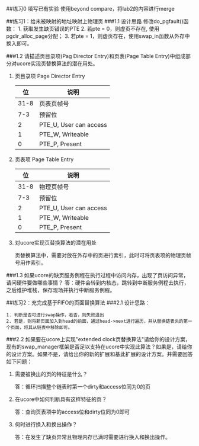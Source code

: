 ##练习0 填写已有实验
	使用beyond compare，将lab2的内容进行merge

##练习1：给未被映射的地址映射上物理页
###1.1 设计思路
修改do_pgfault()函数：
	1. 获取发生缺页错误的PTE 
	2. 若pte = 0，则虚页不存在, 使用pgdir_alloc_page分配；
	3. 若pte = 1，则虚页存在，使用swap_in函数从外存中换入即可。

###1.2 请描述页目录项(Pag Director Entry)和页表(Page Table Entry)中组成部分对ucore实现页替换算法的潜在用处。
1.	页目录项 Page Director Entry

    |位|说明|
    |---|---|
    |31-8|页表页帧号|
    |7-3|预留位|
    |2|PTE_U, User can access|
    |1|PTE_W, Writeable|
    |0|PTE_P, Present|
        
2. 页表项 Page Table Entry

    |位|说明|
    |---|---|
    |31-8|物理页帧号|
    |7-3|预留位|
    |2|PTE_U, User can access|
    |1|PTE_W, Writeable|
    |0|PTE_P, Present|
    
3. 对ucore实现页替换算法的潜在用处

    页替换算法中，需要对放在外存中的页进行索引，此时可将页表项的物理页帧号用作索引。

###1.3 如果ucore的缺页服务例程在执行过程中访问内存，出现了页访问异常，请问硬件要做哪些事情？
	答：硬件会转到内核态，跳转到中断服务例程去执行，之后维护堆栈，保存现场并执行中断服务例程。

##练习2：充完成基于FIFO的页面替换算法
###2.1 设计思路：

	1. 判断是否可进行swap操作，若否，则失败退出
	2. 若是，则将新页面加入到head的前面，通过head->next进行遍历，并从替换链表头的第一个页面，将其从链表中移除即可。

###2.2 如果要在ucore上实现"extended clock页替换算法"请给你的设计方案，现有的swap_manager框架是否足以支持在ucore中实现此算法？如果是，请给你的设计方案。如果不是，请给出你的新的扩展和基此扩展的设计方案。并需要回答如下问题：
1. 需要被换出的页的特征是什么？

	答：循环扫描整个链表时第一个dirty和access位同为0的页

2. 在ucore中如何判断具有这样特征的页？

	答：查询页表项中的access位和dirty位同为0即可

3. 何时进行换入和换出操作？

	答：在发生了缺页异常且物理内存已满时需要进行换入和换出操作。 
